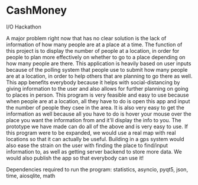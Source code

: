 # CashMoney
I/O Hackathon

A major problem right now that has no clear solution is the lack of information of how many people are at a place at a time. The function of this project is to display the number of people at a location, in order for people to plan more effectively on whether to go to a place depending on how many people are there. This application is heavily based on user inputs because of the polling system that people use to submit how many people are at a location, in order to help others that are planning to go there as well. This app benefits everybody because it helps with social-distancing by giving information to the user and also allows for further planning on going to places in person. This program is very feasible and easy to use because when people are at a location, all they have to do is open this app and input the number of people they csee in the area. It is also very easy to get the information as well because all you have to do is hover your mouse over the place you want the information from and it'll display the info to you. The prototype we have made can do all of the above and is very easy to use. If this program were to be expanded, we would use a real map with real locations so that it can actually be useful. Building in a gps system would also ease the strain on the user with finding the place to find/input information to, as well as getting server backend to store more data. We would also publish the app so that everybody can use it!

Dependencies required to run the program:
statistics, asyncio, pyqt5, json, time, aiosqlite, math
